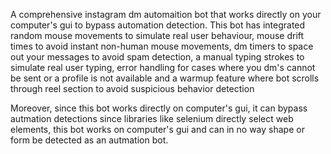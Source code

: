 A comprehensive instagram dm automaition bot that works directly on your computer's gui to bypass automation detection. This bot has integrated random mouse movements to simulate real user behaviour, mouse drift times 
to avoid instant non-human mouse movements, dm timers to space out your messages to avoid spam detection, a manual typing strokes to simulate real user typing, error handling for cases where you dm's cannot be sent or 
a profile is not available and a warmup feature where bot scrolls through reel section to avoid suspicious behavior detection

Moreover, since this bot works directly on computer's gui, it can bypass autmation detections since libraries like selenium directly select web elements, this bot works on computer's gui and can in no way shape or form be
detected as an autmation bot.
